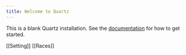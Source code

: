 ```yaml
---
title: Welcome to Quartz
---
```




This is a blank Quartz installation.
See the [documentation](https://quartz.jzhao.xyz) for how to get started.

[[Setting]] 
[[Races]]
